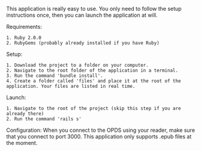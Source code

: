 This application is really easy to use. You only need to follow the setup instructions once, then you can launch the application at will.

Requirements:

	1. Ruby 2.0.0
	2. RubyGems (probably already installed if you have Ruby)

Setup:

	1. Download the project to a folder on your computer. 
	2. Navigate to the root folder of the application in a terminal. 
	3. Run the command 'bundle install'. 
	4. Create a folder called 'files' and place it at the root of the application. Your files are listed in real time.

Launch:

	1. Navigate to the root of the project (skip this step if you are already there)
	2. Run the command 'rails s'

Configuration:
	When you connect to the OPDS using your reader, make sure that you connect to port 3000. This application only supports .epub files at the moment.
